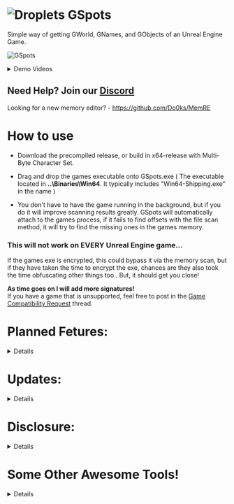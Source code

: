 # ![Droplets](https://github.com/user-attachments/assets/b78ae8fe-da35-414b-a720-cf7c7241ddd0) GSpots

Simple way of getting GWorld, GNames, and GObjects of an Unreal Engine Game.

![GSpots](https://github.com/user-attachments/assets/b089c37f-1c2d-4845-9296-65cadc30c672)

<details>
 
   <summary>Demo Videos</summary>
 
   https://github.com/user-attachments/assets/09385216-2965-4023-9e87-830c1a8e0818

   https://github.com/user-attachments/assets/dba9ca71-98ce-4fb8-af61-86e96e7cb997

 </details>  

## Need Help? Join our <a href="https://discord.gg/7nGkqwdJhn">Discord</a>  
Looking for a new memory editor? - https://github.com/Do0ks/MemRE

# How to use

- Download the precompiled release, or build in x64-release with Multi-Byte Character Set.  
- Drag and drop the games executable onto GSpots.exe ( The executable located in <b>..\Binaries\Win64</b>. It typically includes "Win64-Shipping.exe" in the name )

- You don't have to have the game running in the background, but if you do it will improve scanning results greatly. GSpots will automatically attach to the games process, if it fails to find offsets with the file scan method, it will try to find the missing ones in the games memory.

### This will not work on EVERY Unreal Engine game...

If the games exe is encrypted, this could bypass it via the memory scan, but if they have taken the time to encrypt the exe, chances are they also took the time obfuscating other things too.. But, it should get you close!

<b>As time goes on I will add more signatures!</b>  
If you have a game that is unsupported, feel free to post in the [Game Compatibility Request](https://github.com/Do0ks/GSpots/issues/1) thread. 

# Planned Fetures:
<details>
  
  ## Soon:  
  
  - Add automatic fetching of the Unreal Engine Version the game is built with. :white_check_mark:
  
  - Add XOR encryption calculations with padding if applicable.

  - Added memory scan if the games running in the background to try finding the offsets file scanning failed at. :white_check_mark:

  ## Later:  

  - Try to pre calculate point of interest pointer chains such as the player class while the games running. This should function like before (you'll just need the game running before dropping the games exe onto GSpots.exe)
  
</details>

# Updates:
<details>

- Added the ability to attach to the game IF its running. This is in preperation for future updates.

- Added functions from my other github repository to detect the Unreal Version number.

- Added memory scan if the games running in the background to try finding the offsets file scanning failed at.
Memory scanning is in beta.. It worked for every game i tried, and the one that it didn't work for has obfuscation. This update should help compatibility greatly!

- Added The ability to detect and handle encrypted exes.

</details>

# Disclosure:
<details>

- If you choose to use this tool with a online game and you get banned, thats on you. I put no effort into making this tool evade anti cheat detection. While I don't expect anyone to be banned (I havent yet) for using GSpots, It's always a risk.

</details>

# Some Other Awesome Tools!

<details>

 - Injectable Memory Scanner - https://github.com/Do0ks/B2D-Scanner

 - DLL Injector - https://github.com/Do0ks/Injector

</details>
